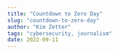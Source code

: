 ```yaml
---
title: "Countdown to Zero Day"
slug: "countdown-to-zero-day"
author: "Kim Zetter"
tags: "cybersecurity, journalism"
date: 2022-09-11
---
```

